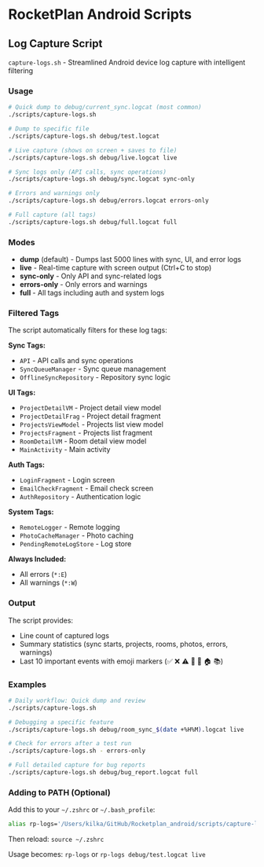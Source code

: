 # RocketPlan Android Scripts

## Log Capture Script

`capture-logs.sh` - Streamlined Android device log capture with intelligent filtering

### Usage

```bash
# Quick dump to debug/current_sync.logcat (most common)
./scripts/capture-logs.sh

# Dump to specific file
./scripts/capture-logs.sh debug/test.logcat

# Live capture (shows on screen + saves to file)
./scripts/capture-logs.sh debug/live.logcat live

# Sync logs only (API calls, sync operations)
./scripts/capture-logs.sh debug/sync.logcat sync-only

# Errors and warnings only
./scripts/capture-logs.sh debug/errors.logcat errors-only

# Full capture (all tags)
./scripts/capture-logs.sh debug/full.logcat full
```

### Modes

- **dump** (default) - Dumps last 5000 lines with sync, UI, and error logs
- **live** - Real-time capture with screen output (Ctrl+C to stop)
- **sync-only** - Only API and sync-related logs
- **errors-only** - Only errors and warnings
- **full** - All tags including auth and system logs

### Filtered Tags

The script automatically filters for these log tags:

**Sync Tags:**
- `API` - API calls and sync operations
- `SyncQueueManager` - Sync queue management
- `OfflineSyncRepository` - Repository sync logic

**UI Tags:**
- `ProjectDetailVM` - Project detail view model
- `ProjectDetailFrag` - Project detail fragment
- `ProjectsViewModel` - Projects list view model
- `ProjectsFragment` - Projects list fragment
- `RoomDetailVM` - Room detail view model
- `MainActivity` - Main activity

**Auth Tags:**
- `LoginFragment` - Login screen
- `EmailCheckFragment` - Email check screen
- `AuthRepository` - Authentication logic

**System Tags:**
- `RemoteLogger` - Remote logging
- `PhotoCacheManager` - Photo caching
- `PendingRemoteLogStore` - Log store

**Always Included:**
- All errors (`*:E`)
- All warnings (`*:W`)

### Output

The script provides:
- Line count of captured logs
- Summary statistics (sync starts, projects, rooms, photos, errors, warnings)
- Last 10 important events with emoji markers (✅ ❌ ⚠️ 🔄 📸 🏠 📚)

### Examples

```bash
# Daily workflow: Quick dump and review
./scripts/capture-logs.sh

# Debugging a specific feature
./scripts/capture-logs.sh debug/room_sync_$(date +%H%M).logcat live

# Check for errors after a test run
./scripts/capture-logs.sh - errors-only

# Full detailed capture for bug reports
./scripts/capture-logs.sh debug/bug_report.logcat full
```

### Adding to PATH (Optional)

Add this to your `~/.zshrc` or `~/.bash_profile`:

```bash
alias rp-logs='/Users/kilka/GitHub/Rocketplan_android/scripts/capture-logs.sh'
```

Then reload: `source ~/.zshrc`

Usage becomes: `rp-logs` or `rp-logs debug/test.logcat live`
